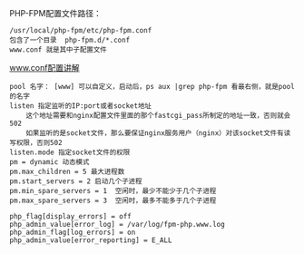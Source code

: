 PHP-FPM配置文件路径：

	/usr/local/php-fpm/etc/php-fpm.conf
	包含了一个目录  php-fpm.d/*.conf 
	www.conf 就是其中子配置文件

www.conf配置讲解

	pool 名字： [www] 可以自定义，启动后，ps aux |grep php-fpm 看最右侧，就是pool的名字
	listen 指定监听的IP:port或者socket地址
		这个地址需要和nginx配置文件里面的那个fastcgi_pass所制定的地址一致，否则就会502
		如果监听的是socket文件，那么要保证nginx服务用户（nginx）对该socket文件有读写权限，否则502
	listen.mode 指定socket文件的权限
	pm = dynamic 动态模式
	pm.max_children = 5 最大进程数
	pm.start_servers = 2 启动几个子进程
	pm.min_spare_servers = 1  空闲时，最少不能少于几个子进程
	pm.max_spare_servers = 3  空闲时，最多不能多于几个子进程

	php_flag[display_errors] = off
	php_admin_value[error_log] = /var/log/fpm-php.www.log
	php_admin_flag[log_errors] = on
	php_admin_value[error_reporting] = E_ALL

